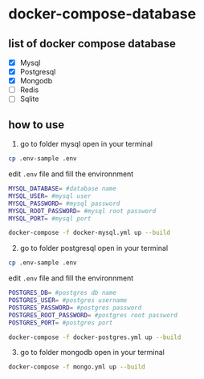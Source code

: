 # docker-compose-database

## list of docker compose database
- [x] Mysql
- [x] Postgresql
- [x] Mongodb
- [ ] Redis
- [ ] Sqlite

## how to use
1. go to folder mysql open in your terminal 
```sh
cp .env-sample .env
```
edit `.env` file and fill the environnment
```sh
MYSQL_DATABASE= #database name
MYSQL_USER= #mysql user
MYSQL_PASSWORD= #mysql password
MYSQL_ROOT_PASSWORD= #mysql root password
MYSQL_PORT= #mysql port
```
```sh
docker-compose -f docker-mysql.yml up --build
```
2. go to folder postgresql open in your terminal 
```sh
cp .env-sample .env
```
edit `.env` file and fill the environnment
```sh
POSTGRES_DB= #postgres db name
POSTGRES_USER= #postgres username
POSTGRES_PASSWORD= #postgres password
POSTGRES_ROOT_PASSWORD= #postgres root password
POSTGRES_PORT= #postgres port
```
```sh
docker-compose -f docker-postgres.yml up --build
```
3. go to folder mongodb open in your terminal 
```sh
docker-compose -f mongo.yml up --build
```

